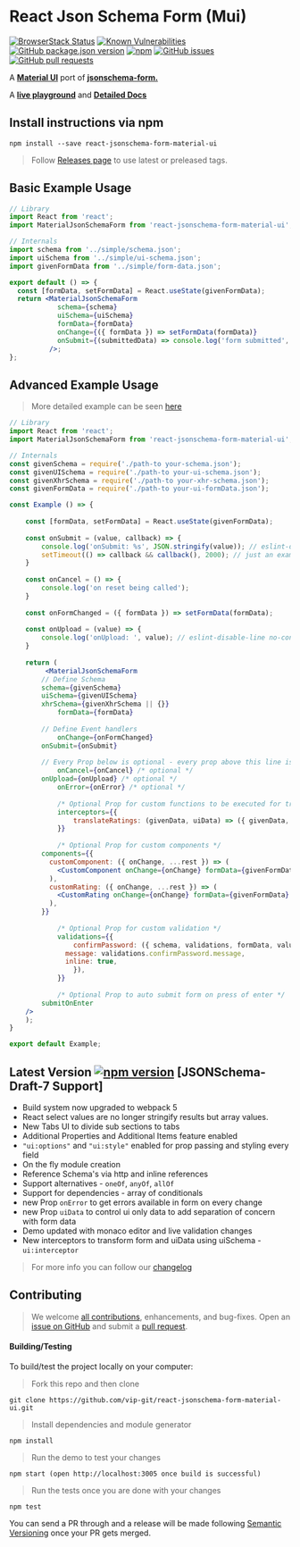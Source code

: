 # React Json Schema Form \(Mui\)

[![BrowserStack Status](https://automate.browserstack.com/badge.svg?badge_key=MzZ5RE5vdml6Yk5EM0JTZ3l5cGxJKzVLRWlqNVdHbDkzdkprejFkSWZtZz0tLTdxdGFIY3F5a2pXSmNMM2ZLaVMwQ3c9PQ==--74a6da6f146182f21dbe380708e81c257b1cefab%)](https://automate.browserstack.com/public-build/MzZ5RE5vdml6Yk5EM0JTZ3l5cGxJKzVLRWlqNVdHbDkzdkprejFkSWZtZz0tLTdxdGFIY3F5a2pXSmNMM2ZLaVMwQ3c9PQ==--74a6da6f146182f21dbe380708e81c257b1cefab%) [![Known Vulnerabilities](https://snyk.io/test/github/vip-git/react-jsonschema-form-material-ui/badge.svg?targetFile=package.json)](https://snyk.io/test/github/vip-git/react-jsonschema-form-material-ui?targetFile=package.json) [![GitHub package.json version](https://img.shields.io/github/package-json/v/vip-git/react-jsonschema-form-material-ui?style=plastic)](https://github.com/vip-git/react-jsonschema-form-material-ui) [![npm](https://img.shields.io/npm/dt/react-jsonschema-form-material-ui)](https://www.npmjs.com/package/react-jsonschema-form-material-ui) [![GitHub issues](https://img.shields.io/github/issues/vip-git/react-jsonschema-form-material-ui)](https://github.com/vip-git/react-jsonschema-form-material-ui/issues/) [![GitHub pull requests](https://img.shields.io/github/issues-pr/vip-git/react-jsonschema-form-material-ui)](https://github.com/vip-git/react-jsonschema-form-material-ui/pulls/)


A [**Material UI**](http://www.material-ui.com/) port of [**jsonschema-form.**](https://json-schema.org/)

A [**live playground**](https://react-jsonschema-form-material-ui.github56.now.sh/) and [**Detailed Docs**](https://react-json-schema.app/docs)

## Install instructions via npm

```text
npm install --save react-jsonschema-form-material-ui
```
>Follow [Releases page](https://github.com/vip-git/react-jsonschema-form-material-ui/releases) to use latest or preleased tags.

## Basic Example Usage
```jsx
// Library
import React from 'react';
import MaterialJsonSchemaForm from 'react-jsonschema-form-material-ui';

// Internals
import schema from '../simple/schema.json';
import uiSchema from '../simple/ui-schema.json';
import givenFormData from '../simple/form-data.json';

export default () => {
  const [formData, setFormData] = React.useState(givenFormData);
  return <MaterialJsonSchemaForm 
            schema={schema} 
            uiSchema={uiSchema} 
            formData={formData} 
            onChange={({ formData }) => setFormData(formData)}
            onSubmit={(submittedData) => console.log('form submitted', submittedData)}
          />;
};
```

## Advanced Example Usage

> More detailed example can be seen [here](https://github.com/vip-git/react-jsonschema-form-material-ui/blob/master/src/demo/body/Example.jsx)

```jsx
// Library
import React from 'react';
import MaterialJsonSchemaForm from 'react-jsonschema-form-material-ui';

// Internals
const givenSchema = require('./path-to your-schema.json');
const givenUISchema = require('./path-to your-ui-schema.json');
const givenXhrSchema = require('./path-to your-xhr-schema.json');
const givenFormData = require('./path-to your-ui-formData.json');

const Example () => {
    
    const [formData, setFormData] = React.useState(givenFormData);
    
    const onSubmit = (value, callback) => {
        console.log('onSubmit: %s', JSON.stringify(value)); // eslint-disable-line no-console
        setTimeout(() => callback && callback(), 2000); // just an example in real world can be your XHR call
    }
    
    const onCancel = () => {
        console.log('on reset being called');
    }
    
    const onFormChanged = ({ formData }) => setFormData(formData);
    
    const onUpload = (value) => {
        console.log('onUpload: ', value); // eslint-disable-line no-console
    }
    
    return (
         <MaterialJsonSchemaForm
	    // Define Schema
	    schema={givenSchema}
	    uiSchema={givenUISchema}
	    xhrSchema={givenXhrSchema || {}}
            formData={formData}
	    
	    // Define Event handlers
            onChange={onFormChanged} 
	    onSubmit={onSubmit}
	    
	    // Every Prop below is optional - every prop above this line is required
            onCancel={onCancel} /* optional */
	    onUpload={onUpload} /* optional */
            onError={onError} /* optional */
	    
            /* Optional Prop for custom functions to be executed for transforming data */
            interceptors={{
                translateRatings: (givenData, uiData) => ({ givenData, uiData }),
            }}
	    
            /* Optional Prop for custom components */
	    components={{
		  customComponent: ({ onChange, ...rest }) => (
			<CustomComponent onChange={onChange} formData={givenFormData} uiData={givenUIData} {...rest} />
		  ),
		  customRating: ({ onChange, ...rest }) => (
			<CustomRating onChange={onChange} formData={givenFormData} uiData={givenUIData} {...rest} />
		  ),
	    }}
	    
            /* Optional Prop for custom validation */
            validations={{
                confirmPassword: ({ schema, validations, formData, value }) => value !== formData.pass1 && ({
		      message: validations.confirmPassword.message,
		      inline: true,
                }),
            }}
	    
            /* Optional Prop to auto submit form on press of enter */
	    submitOnEnter
	/>
    );
}

export default Example;
```

## Latest Version [![npm version](https://badge.fury.io/js/react-jsonschema-form-material-ui.svg)](https://react-jsonschema-form-material-ui.github56.now.sh) \[JSONSchema-Draft-7 Support]

- Build system now upgraded to webpack 5
- React select values are no longer stringify results but array values.
- New Tabs UI to divide sub sections to tabs
- Additional Properties and Additional Items feature enabled
- `"ui:options"` and `"ui:style"` enabled for prop passing and styling every field
- On the fly module creation
- Reference Schema's via http and inline references
- Support alternatives - `oneOf`, `anyOf`, `allOf`
- Support for dependencies - array of conditionals
- new Prop `onError` to get errors available in form on every change
- new Prop `uiData` to control ui only data to add separation of concern with form data
- Demo updated with monaco editor and live validation changes
- New interceptors to transform form and uiData using uiSchema - `ui:interceptor`

> For more info you can follow our [changelog](https://github.com/vip-git/react-jsonschema-form-material-ui/blob/master/changelog.md)

## Contributing 
> We welcome [all contributions](/contributing.md), enhancements, and bug-fixes. 
> Open an [issue on GitHub](https://github.com/vip-git/react-jsonschema-form-material-ui/issues) and submit a [pull request](https://github.com/vip-git/react-jsonschema-form-material-ui/pulls).

#### Building/Testing
To build/test the project locally on your computer:

> Fork this repo and then clone
```
git clone https://github.com/vip-git/react-jsonschema-form-material-ui.git
```

> Install dependencies and module generator
```
npm install
```

> Run the demo to test your changes
```
npm start (open http://localhost:3005 once build is successful)
```

> Run the tests once you are done with your changes
```
npm test
```

You can send a PR through and a release will be made following [Semantic Versioning](https://semver.org/) once your PR gets merged.
